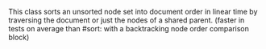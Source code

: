 This class sorts an unsorted node set into document order in linear time by traversing the document or just the nodes of a shared parent. (faster in tests on average than #sort: with a backtracking node order comparison block)